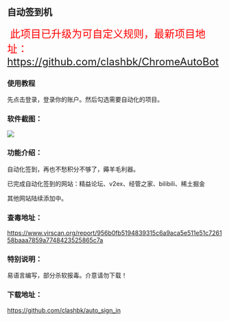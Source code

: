 ## 自动签到机



<font color=red size=5> 此项目已升级为可自定义规则，最新项目地址：https://github.com/clashbk/ChromeAutoBot</font>



### 使用教程

先点击登录，登录你的账户。然后勾选需要自动化的项目。

### 软件截图：

![](https://github.com/clashbk/auto_sign_in/raw/main/assets/main.png)

### 功能介绍：

自动化签到，再也不愁积分不够了，薅羊毛利器。

已完成自动化签到的网站：精益论坛、v2ex、经管之家、bilibili、稀土掘金

其他网站陆续添加中。

### 查毒地址：

https://www.virscan.org/report/956b0fb5194839315c6a9aca5e511e51c726158baaa7859a7748423525865c7a

### 特别说明：

易语言编写，部分杀软报毒。介意请勿下载！

### 下载地址：

https://github.com/clashbk/auto_sign_in
